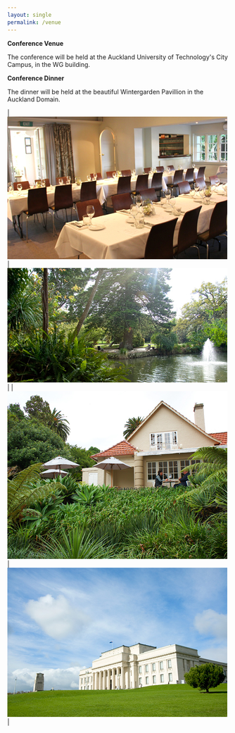 ```yaml
---
layout: single
permalink: /venue
---
```

**Conference Venue**

The conference will be held at the Auckland University of Technology's City Campus, in the WG building.

**Conference Dinner**

The dinner will be held at the beautiful Wintergarden Pavillion in the Auckland Domain.

| <img src="/assets/images/wintergarden_01.jpg"> | <img src="/assets/images/wintergarden_03.jpg"> |
| <img src="/assets/images/wintergarden_02.jpg"> | <img src="/assets/images/wintergarden_04.jpg"> |